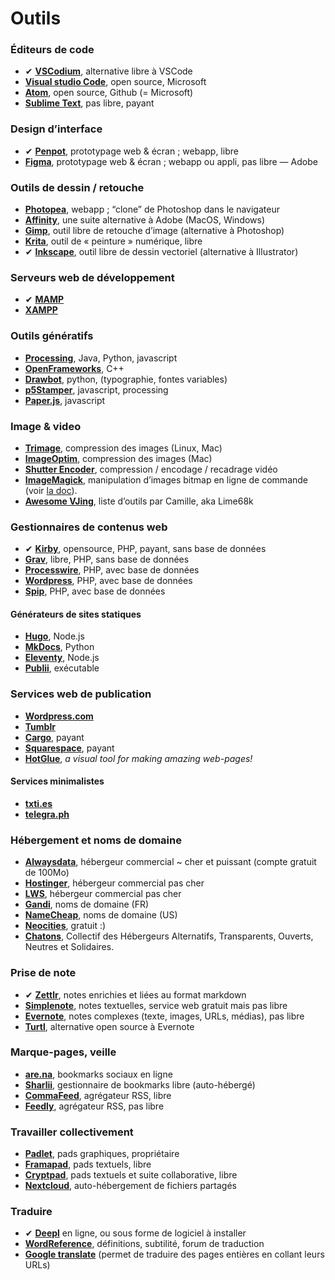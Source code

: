 # Outils

### Éditeurs de code
<div class="gridlist" markdown="1">

*  ✔ [**VSCodium**](https://vscodium.com/), alternative libre à VSCode
*  [**Visual studio Code**](https://code.visualstudio.com/), open source, Microsoft
*  [**Atom**](http://atom.io), open source, Github (= Microsoft)
*  [**Sublime Text**](https://www.sublimetext.com/), pas libre, payant 

</div>

### Design d’interface

<div class="gridlist" markdown="1">

*   ✔ [**Penpot**](https://penpot.app), prototypage web & écran ; webapp, libre
* [**Figma**](https://figma.com), prototypage web & écran ; webapp ou appli, pas libre — Adobe

</div>

### Outils de dessin / retouche

<div class="gridlist" markdown="1">

* [**Photopea**](https://www.photopea.com/), webapp ; “clone” de Photoshop dans le navigateur
* [**Affinity**](http://affinity.serif.com/), une suite alternative à Adobe (MacOS, Windows)
* [**Gimp**](https://www.gimp.org/), outil libre de retouche d’image (alternative à Photoshop)
* [**Krita**](https://krita.org/), outil de « peinture » numérique, libre
*   ✔ [**Inkscape**](https://inkscape.org/), outil libre de dessin vectoriel (alternative à Illustrator)

</div>

### Serveurs web de développement

<div class="gridlist" markdown="1">

*   ✔ [**MAMP**](http://mamp.info/)
* [**XAMPP**](https://www.apachefriends.org/)

</div>

### Outils génératifs

<div class="gridlist" markdown="1">

* [**Processing**](http://processing.org/), Java, Python, javascript
* [**OpenFrameworks**](https://openframeworks.cc/), C++
* [**Drawbot**](https://drawbot.com/), python, (typographie, fontes variables)
* [**p5Stamper**](https://p5stamper.com/), javascript, processing
* [**Paper.js**](paperjs.org), javascript

</div>

### Image & video

<div class="gridlist" markdown="1">

* [**Trimage**](https://trimage.org/), compression des images (Linux, Mac)
* [**ImageOptim**](https://imageoptim.com/), compression des images (Mac)
* [**Shutter Encoder**](http://www.shutterencoder.com/fr/), compression / encodage / recadrage vidéo
* [**ImageMagick**](https://imagemagick.org/index.php), manipulation d’images bitmap en ligne de commande (voir [la doc](../ressources/imagemagick/)).
* [**Awesome VJing**](https://github.com/LimeLimeW/awesome-vjing), liste d’outils par Camille, aka Lime68k

</div>

### Gestionnaires de contenus web

<div class="gridlist" markdown="1">

* ✔ [**Kirby**](http://getkirby.com), opensource, PHP, payant, sans base de données
* [**Grav**](https://getgrav.org/), libre, PHP, sans base de données
* [**Processwire**](https://processwire.com/), PHP, avec base de données
* [**Wordpress**](http://wordpress.org), PHP, avec base de données
* [**Spip**](http://spip.net/), PHP, avec base de données

</div>

#### Générateurs de sites statiques

<div class="gridlist" markdown="1">

* [**Hugo**](https://gohugo.io/), Node.js
* [**MkDocs**](https://www.mkdocs.org/), Python
* [**Eleventy**](https://www.11ty.dev/), Node.js
* [**Publii**](https://getpublii.com/), exécutable

</div>

### Services web de publication

<div class="gridlist" markdown="1">

* [**Wordpress.com**](http://wordpress.com)
* [**Tumblr**](http://tumblr.com)
* [**Cargo**](https://cargo.site/), payant
* [**Squarespace**](http://squarespace.com/), payant
* [**HotGlue**](https://hotglue.me/), _a visual tool for making amazing web-pages!_

</div>

#### Services minimalistes

<div class="gridlist" markdown="1">

* [**txti.es**](https://txti.es)
* [**telegra.ph**](http://telegra.ph)

</div>

### Hébergement et noms de domaine

<div class="gridlist" markdown="1">

* [**Alwaysdata**](https://alwaysdata.com/), hébergeur commercial ~ cher et puissant (compte gratuit de 100Mo)
* [**Hostinger**](https://www.hostinger.fr/), hébergeur commercial pas cher
* [**LWS**](https://www.lws.fr/), hébergeur commercial pas cher
* [**Gandi**](https://gandi.net), noms de domaine (FR)
* [**NameCheap**](https://NameCheap.com), noms de domaine (US)
* [**Neocities**](https://neocities.org), gratuit :)
* [**Chatons**](https://www.chatons.org/), Collectif des Hébergeurs Alternatifs, Transparents, Ouverts, Neutres et Solidaires. 

</div>

### Prise de note

<div class="gridlist" markdown="1">

* ✔ [**Zettlr**](https://www.zettlr.com/), notes enrichies et liées au format markdown
* [**Simplenote**](https://simplenote.com/), notes textuelles, service web gratuit mais pas libre
* [**Evernote**](https://evernote.com/), notes complexes (texte, images, URLs, médias), pas libre
* [**Turtl**](https://turtlapp.com/), alternative open source à Evernote

</div>

### Marque-pages, veille

<div class="gridlist" markdown="1">

* [**are.na**](https://are.na/), bookmarks sociaux en ligne
* [**Sharlii**](https://github.com/shaarli/Shaarli), gestionnaire de bookmarks libre (auto-hébergé)
* [**CommaFeed**](https://www.commafeed.com/), agrégateur RSS, libre
* [**Feedly**](https://feedly.com), agrégateur RSS, pas libre

</div>

### Travailler collectivement

<div class="gridlist" markdown="1">

* [**Padlet**](https://padlet.com/), pads graphiques, propriétaire
* [**Framapad**](https://framapad.org/), pads textuels, libre
* [**Cryptpad**](https://cryptpad.fr/), pads textuels et suite collaborative, libre
* [**Nextcloud**](https://nextcloud.com/fr/), auto-hébergement de fichiers partagés

</div>

### Traduire

<div class="gridlist" markdown="1">

* ✔ [**Deepl**](https://www.deepl.com/translator) en ligne, ou sous forme de logiciel à installer
* [**WordReference**](http://www.wordreference.com/), définitions, subtilité, forum de traduction 
* [**Google translate**](https://translate.google.com/) (permet de traduire des pages entières en collant leurs URLs) 

</div>
